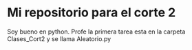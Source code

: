 # Mi repositorio para el corte 2

Soy bueno en python.
Profe la primera tarea esta en la carpeta Clases_Cort2 y se llama Aleatorio.py 